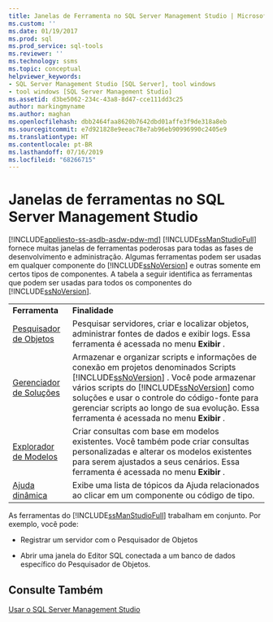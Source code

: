 ```yaml
---
title: Janelas de Ferramenta no SQL Server Management Studio | Microsoft Docs
ms.custom: ''
ms.date: 01/19/2017
ms.prod: sql
ms.prod_service: sql-tools
ms.reviewer: ''
ms.technology: ssms
ms.topic: conceptual
helpviewer_keywords:
- SQL Server Management Studio [SQL Server], tool windows
- tool windows [SQL Server Management Studio]
ms.assetid: d3be5062-234c-43a8-8d47-cce111dd3c25
author: markingmyname
ms.author: maghan
ms.openlocfilehash: dbb2464faa8620b7642dbd01affe3f9de318a8eb
ms.sourcegitcommit: e7d921828e9eeac78e7ab96eb90996990c2405e9
ms.translationtype: HT
ms.contentlocale: pt-BR
ms.lasthandoff: 07/16/2019
ms.locfileid: "68266715"
---
```

# <a name="tool-windows-in-sql-server-management-studio"></a>Janelas de ferramentas no SQL Server Management Studio
[!INCLUDE[appliesto-ss-asdb-asdw-pdw-md](../includes/appliesto-ss-asdb-asdw-pdw-md.md)]
[!INCLUDE[ssManStudioFull](../includes/ssmanstudiofull-md.md)] fornece muitas janelas de ferramentas poderosas para todas as fases de desenvolvimento e administração. Algumas ferramentas podem ser usadas em qualquer componente do [!INCLUDE[ssNoVersion](../includes/ssnoversion-md.md)] e outras somente em certos tipos de componentes. A tabela a seguir identifica as ferramentas que podem ser usadas para todos os componentes do [!INCLUDE[ssNoVersion](../includes/ssnoversion-md.md)].  
  
|||  
|-|-|  
|**Ferramenta**|**Finalidade**|  
|[Pesquisador de Objetos](../ssms/object/object-explorer.md)|Pesquisar servidores, criar e localizar objetos, administrar fontes de dados e exibir logs. Essa ferramenta é acessada no menu **Exibir** .|  
|[Gerenciador de Soluções](../ssms/solution/solution-explorer.md)|Armazenar e organizar scripts e informações de conexão em projetos denominados Scripts [!INCLUDE[ssNoVersion](../includes/ssnoversion-md.md)] . Você pode armazenar vários scripts do [!INCLUDE[ssNoVersion](../includes/ssnoversion-md.md)] como soluções e usar o controle do código-fonte para gerenciar scripts ao longo de sua evolução. Essa ferramenta é acessada no menu **Exibir** .|  
|[Explorador de Modelos](../ssms/template/template-explorer.md)|Criar consultas com base em modelos existentes. Você também pode criar consultas personalizadas e alterar os modelos existentes para serem ajustados a seus cenários. Essa ferramenta é acessada no menu **Exibir** .|  
|[Ajuda dinâmica](../ssms/user-assistance-in-sql-server-management-studio.md)|Exibe uma lista de tópicos da Ajuda relacionados ao clicar em um componente ou código de tipo.|  
  
As ferramentas do [!INCLUDE[ssManStudioFull](../includes/ssmanstudiofull-md.md)] trabalham em conjunto. Por exemplo, você pode:  
  
-   Registrar um servidor com o Pesquisador de Objetos  
  
-   Abrir uma janela do Editor SQL conectada a um banco de dados específico do Pesquisador de Objetos.  
  
## <a name="see-also"></a>Consulte Também  
[Usar o SQL Server Management Studio](../ssms/use-sql-server-management-studio.md)  
  
